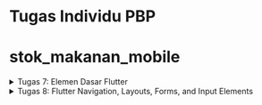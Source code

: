 # Tugas Individu PBP

# stok_makanan_mobile

<details>
<summary> Tugas 7: Elemen Dasar Flutter </summary>

## Apa perbedaan utama antara stateless dan stateful widget dalam konteks pengembangan aplikasi Flutter?

Dalam konteks pengembangan aplikasi Flutter, StatelessWidget dan StatefulWidget memiliki perbedaan utama dalam hal bagaimana mereka menangani perubahan keadaan.

StatelessWidget adalah widget yang tidak dapat berubah. Seluruh konfigurasi yang dimuat di dalamnya telah diinisiasi sejak awal. Misalnya, jika kita membuat aplikasi berisi teks dengan kata “Hello World” dan aplikasi kita tidak punya fungsi untuk merubah kata tersebut, maka yang digunakan di sini adalah StatelessWidget.

Di sisi lain, StatefulWidget adalah widget yang dapat berubah-ubah. Widget ini dapat diperbaharui kapanpun dibutuhkan berdasarkan aksi pengguna atau ketika terjadi perubahan data. Misalnya, jika kita membuat sebuah aplikasi dimana jika setiap kita memencet icon “+”, angka yang ada di tengah tampilan akan bertambah satu, maka yang digunakan adalah StatefulWidget.

## Sebutkan seluruh widget yang kamu gunakan untuk menyelesaikan tugas ini dan jelaskan fungsinya masing-masing.

1. `MyHomePage` (StatelessWidget):

   - Scaffold: Menyediakan struktur dasar aplikasi, termasuk app bar, body, dan lainnya.
     - AppBar: Menampilkan app bar di bagian atas aplikasi dengan judul "Stok Makanan".
     - SingleChildScrollView: Membungkus child widget untuk memungkinkan scroll jika kontennya terlalu panjang.
       - Padding: Menambahkan padding sekeliling child widget.
         - Column: Menyusun children widget secara vertikal.
           - Padding: Menambahkan padding pada widget Text "Stok Makanan".
             - Text: Menampilkan teks "Stok Makanan" dengan properti styling tertentu.
           - GridView.count: Menampilkan grid layout dengan jumlah kolom sebanyak 3.
             - ItemCard: Widget yang merepresentasikan item dalam grid. Dibuat sebanyak jumlah item pada list `items`.

2. `Item` (Class):

   - Merupakan class untuk merepresentasikan item dengan properti nama (`name`), ikon (`icon`), dan warna (`color`).

3. `ItemCard` (StatelessWidget):
   - Material: Memberikan latar belakang berwarna sesuai dengan `item.color`.
     - InkWell: Memberikan area responsif terhadap sentuhan pengguna.
       - Container: Widget container untuk menyimpan ikon dan teks.
         - Icon: Menampilkan ikon dengan warna putih.
         - Text: Menampilkan teks nama item dengan properti styling tertentu.

Semua widget bekerja sama untuk membuat tata letak antarmuka pengguna yang responsif dengan grid layout dan memberikan umpan balik kepada pengguna melalui SnackBar ketika salah satu item pada grid ditekan.

## Cara Implementasi

1. Membuat Proyek Flutter Baru:

   - Menjalankan perintah flutter create stok_makanan_mobile untuk membuat proyek Flutter baru dengan nama stok_makanan_mobile.

2. Membuat File menu.dart:

   - Membuat file baru bernama menu.dart untuk menyimpan kode implementasi aplikasi.

3. Implementasi Kode Program dalam menu.dart:

   - Dalam menu.dart, membuat sebuah class MyHomePage yang merupakan turunan dari StatelessWidget.
     - Dalam MyHomePage, membuat sebuah widget Scaffold sebagai struktur dasar aplikasi.
       - Menambahkan AppBar dengan judul "Stok Makanan Mobile".
       - Bungkus kontennya dalam SingleChildScrollView agar halaman dapat di-scroll
       - Mengisi body dari Scaffold dengan berbagai widget yang diperlukan.
       - GridView.count untuk menampilkan tiga tombol, dengan properti children diisi oleh objek-objek ItemCard.
       - Mendefinisikan sebuah list items yang berisi objek Item untuk setiap tombol yang ingin dibuat
       - Dalam class Item, terdapat tiga atribut: name, icon, dan color (background color button).
       - Dalam class ItemCard, membuat widget Material dengan child InkWell. Isi properti onTap dengan fungsi yang menampilkan SnackBar sesuai permintaan tugas.
       - Di dalam InkWell, menambahkan Container yang berisi widget Icon dan Text.

4. Menjawab Pertanyaan README:

   - Menjawab pertanyaan README dengan mencari informasi dari internet dan dokumentasi Flutter.

5. Mengerjakan Soal Bonus:
   - Mengisi atribut color pada objek Item dengan warna-warna yang diinginkan untuk button.
   - Memanggil atribut color sebagai isi dari properti color pada widget Material di dalam ItemCard.

</details>

<details>
<summary> Tugas 8: Flutter Navigation, Layouts, Forms, and Input Elements </summary>

## Jelaskan perbedaan antara Navigator.push() dan Navigator.pushReplacement(), disertai dengan contoh mengenai penggunaan kedua metode tersebut yang tepat!

Navigator.push():

- Navigator.push() digunakan untuk menambahkan layar baru di atas layar saat ini.
  Layar baru ditumpuk di atas layar saat ini. Pengguna dapat kembali ke layar sebelumnya dengan menekan tombol kembali.

Navigator.pushReplacement():

- Navigator.pushReplacement() menambahkan layar baru dengan menggantikan layar saat ini.
  Jadi, layar saat ini akan digantikan dengan layar baru dan menghapus layar sebelumnya (layar saat ini) dari tumpukan navigasi.

Penggunaan keduanya perlu disesuaikan dengan kebutuhan navigasi yang sesuai. Jika ingin menambahkan layar baru di atas layar saat ini, gunakan Navigator.push(). Jika ingin mengganti layar saat ini dengan layar baru, gunakan Navigator.pushReplacement().

## Jelaskan masing-masing layout widget pada Flutter dan konteks penggunaannya masing-masing!

1. Row: mengatur elemen secara horizontal

2. Column: mengatur elemen secara vertikal

3. Center: meletakkan elemen di tengah layar secara horizontal dan vertikal

4. Container: berperan sebagai wadah untuk mengatur tata letak dan gaya elemen pada aplikasi seperti padding, margin, borders, dan color

5. ListView: membuat daftar yang dapat discroll

6. GridView: menampilkan elemen dalam tata letak berbentuk grid atau tabel

7. Align: mengatur posisi align dari child terhadap elemen parentnya

8. Padding: menambahkan jarak atau area kosong di sekitar anaknya

## Sebutkan apa saja elemen input pada form yang kamu pakai pada tugas kali ini dan jelaskan mengapa kamu menggunakan elemen input tersebut!

Dalam tugas ini, saya menggunakan kolom input TextFormField untuk menerima masukan teks dari pengguna. Alasan penggunaannya melibatkan validasi otomatis, kontrol keadaan, dan penanganan perubahan nilai. TextFormField menyediakan cara efektif untuk mengelola masukan teks dalam formulir dengan dukungan pengelolaan keadaan yang sederhana dan validasi bawaan. Jadi, elemen input yang digunakan pada formulir ini adalah TextFormField karena input yang diminta dari pengguna berupa teks dan TextFormField digunakan untuk input teks.

## Bagaimana penerapan clean architecture pada aplikasi Flutter?

Penerapan clean architecture pada aplikasi Flutter melibatkan pemisahan kode menjadi tiga lapisan utama: Presentation Layer (UI), Domain Layer (Business Logic), dan Data Layer (Persistence dan External Services).

1. Presentation Layer (UI):

   - Berisi UI, seperti widget dan logika tampilan.
   - Menggunakan BLoC (Business Logic Component) atau Provider untuk mengelola state aplikasi.
   - Bertanggung jawab untuk menampilkan data kepada pengguna dan menanggapi interaksi pengguna.

2. Domain Layer (Business Logic):

   - Menyimpan bisnis logic dan aturan aplikasi tanpa tergantung pada teknologi tertentu.
   - Berisi use case yang merepresentasikan tugas-tugas atau fitur-fitur bisnis aplikasi.
   - Mendefinisikan model bisnis yang mewakili entitas dan objek bisnis dalam aplikasi.

3. Data Layer:
   - Bertanggung jawab untuk mengambil dan menyimpan data, baik dari database lokal maupun sumber eksternal seperti API.
   - Menggunakan Repository sebagai abstraksi untuk mengakses data, memungkinkan aplikasi untuk berkomunikasi dengan berbagai sumber data tanpa bergantung langsung pada mereka.
   - Mungkin melibatkan sumber daya seperti local database, remote API, atau penyimpanan lokal.

Keuntungan Clean Architecture dalam Flutter:

- Terorganisir dengan Baik: Pemisahan yang jelas antara lapisan membuat kode lebih terorganisir dan mudah dimengerti.
- Fleksibilitas: Lapisan data dapat diganti atau diperbarui tanpa mempengaruhi lapisan lainnya, meningkatkan fleksibilitas dan kemudahan pemeliharaan.

- Pengujian yang Mudah: Logika bisnis terisolasi di lapisan domain, memudahkan pengujian unit tanpa bergantung pada framework atau library spesifik.

- Skalabilitas: Memungkinkan pengembangan aplikasi yang skalabel dan mudah dikelola seiring pertumbuhan kompleksitas.

- Kemandirian Teknologi: Membuat aplikasi kurang bergantung pada teknologi spesifik, memungkinkan pengembang untuk lebih leluasa memilih atau mengganti teknologi.

Dengan menerapkan clean architecture, aplikasi Flutter menjadi lebih terstruktur, mudah diuji, dan dapat berkembang secara fleksibel seiring waktu.

## Cara Implementasi

1. Membuat Struktur Folder:

- Membuat folder baru bernama "screens" di dalam folder "lib" untuk menampung halaman-halaman aplikasi.
- Memindahkan file "menu.dart" ke dalam folder "screens".

2. Membuat Halaman Form Baru:

- Di dalam folder "screens", membuat file baru bernama "shoplist_form.dart".
- Dalam file "shoplist_form.dart", membuat sebuah class untuk halaman tersebut.
- Mendesain tampilan halaman form menggunakan widget Form dan TextFormField untuk input.

3. Menambahkan Validasi Input:

- Menggunakan properti onChanged pada TextFormField untuk mengambil data input ke dalam variabel.
- Menggunakan properti validator pada TextFormField untuk memastikan input tidak kosong atau null.
- Menambahkan alidasi khusus untuk field jumlah dengan memastikan inputnya berupa angka menggunakan int.tryParse.

4. Membuat Save Button:

- Menambahkan tombol simpan dengan menggunakan widget ElevatedButton.
- Pada properti onPressed, fungsi untuk menampilkan pop up bahwa item berhasil disimpan didefinisikan.
- Menggunakan widget AlertDialog untuk membuat pop up dari fungsi tersebut.

5. Mengintegrasikan dengan Menu Utama:

- Menambahkan properti onTap pada card yang sesuai dengan kondisi pada file "menu.dart".
- Menambahkan logika untuk menjalankan push ke halaman form tambah item jika card dengan nama item "Tambah Item" ditekan.

6. Membuat Left Drawer:

- Membuat folder baru dengan nama "widgets" untuk menyimpan widget-widget yang digunakan secara berulang.
- Di dalam folder "widgets", dibuat file baru bernama "left_drawer.dart".
- Menggunakan widget ListTile untuk membuat opsi halaman utama dan tambah item dalam left drawer.
- Menambahkan fungsi untuk mengarahkan ke halaman yang sesuai di dalam properti onTap.

 </details>
